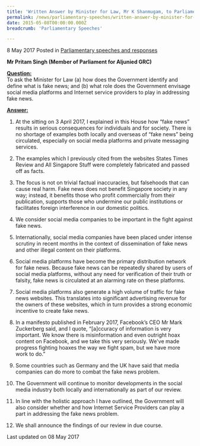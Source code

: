 ```yaml
---
title: 'Written Answer by Minister for Law, Mr K Shanmugam, to Parliamentary Question on the Responsibility of Social Media Platforms and Internet Service Providers in Addressing Fake News'
permalink: /news/parliamentary-speeches/written-answer-by-minister-for-law--mr-k-shanmugam-to-parliament
date: 2015-05-08T00:00:00.000Z
breadcrumb: 'Parliamentary Speeches'

---
```



8 May 2017 Posted in [Parliamentary speeches and responses](/news/parliamentary-speeches)

**Mr Pritam Singh (Member of Parliament for Aljunied GRC)**

**<u>Question:</u>**  
To ask the Minister for Law (a) how does the Government identify and define what is fake news; and (b) what role does the Government envisage social media platforms and Internet service providers to play in addressing fake news. 



**<u>Answer:</u>**


1. At the sitting on 3 April 2017, I explained in this House how “fake news” results in serious consequences for individuals and for society. There is no shortage of examples both locally and overseas of “fake news” being circulated, especially on social media platforms and private messaging services.


2. The examples which I previously cited from the websites States Times Review and All Singapore Stuff were completely fabricated and passed off as facts.


3. The focus is not on trivial factual inaccuracies, but falsehoods that can cause real harm. Fake news does not benefit Singapore society in any way; instead, it benefits those who profit commercially from their publication, supports those who undermine our public institutions or facilitates foreign interference in our domestic politics.


4. We consider social media companies to be important in the fight against fake news.


5. Internationally, social media companies have been placed under intense scrutiny in recent months in the context of dissemination of fake news and other illegal content on their platforms.


6. Social media platforms have become the primary distribution network for fake news. Because fake news can be repeatedly shared by users of social media platforms, without any need for verification of their truth or falsity, fake news is circulated at an alarming rate on these platforms.


7. Social media platforms also generate a high volume of traffic for fake news websites. This translates into significant advertising revenue for the owners of these websites, which in turn provides a strong economic incentive to create fake news.


8. In a manifesto published in February 2017, Facebook’s CEO Mr Mark Zuckerberg said, and I quote, “[a]ccuracy of information is very important. We know there is misinformation and even outright hoax content on Facebook, and we take this very seriously. We've made progress fighting hoaxes the way we fight spam, but we have more work to do.”


9. Some countries such as Germany and the UK have said that media companies can do more to combat the fake news problem.


10. The Government will continue to monitor developments in the social media industry both locally and internationally as part of our review.


11. In line with the holistic approach I have outlined, the Government will also consider whether and how Internet Service Providers can play a part in addressing the fake news problem.


12. We shall announce the findings of our review in due course.

<p class="right-side-updated">Last updated on 08 May 2017</p> 
